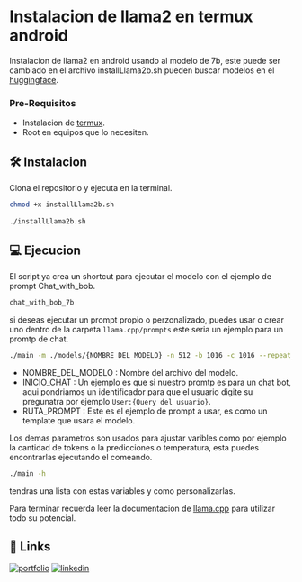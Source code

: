 # Instalacion de llama2 en termux android

Instalacion de llama2 en android usando al modelo de 7b, este puede ser cambiado en el archivo installLlama2b.sh pueden buscar modelos en el [huggingface](https://huggingface.co/).

### Pre-Requisitos

* Instalacion de [termux](https://termux.dev/en/).
* Root en equipos que lo necesiten.

## 🛠 Instalacion

Clona el repositorio y ejecuta en la terminal.

```bash
chmod +x installLlama2b.sh
  
./installLlama2b.sh
```

## 💻 Ejecucion

El script ya crea un shortcut para ejecutar el modelo con el ejemplo de prompt Chat_with_bob.

```bash
chat_with_bob_7b
```

si deseas ejecutar un prompt propio o perzonalizado, puedes usar o crear uno dentro de la carpeta ``llama.cpp/prompts`` este seria un ejemplo para un promtp de chat.

```bash
./main -m ./models/{NOMBRE_DEL_MODELO} -n 512 -b 1016 -c 1016 --repeat_penalty 1.0 --color -i -r "{INICIO_CHAT}" -f prompts/{RUTA_PROMPT}
```

* NOMBRE_DEL_MODELO : Nombre del archivo del modelo.
* INICIO_CHAT : Un ejemplo es que si nuestro promtp es para un chat bot, aqui pondriamos un identificador para que el usuario digite su pregunatra por ejemplo ``User:{Query del usuario}``.
* RUTA_PROMPT : Este es el ejemplo de prompt a usar, es como un template que usara el modelo.

Los demas parametros son usados para ajustar varibles como por ejemplo la cantidad de tokens o la predicciones o temperatura, esta puedes encontrarlas ejecutando el comeando.

```bash
./main -h
```
tendras una lista con estas variables y como personalizarlas.

Para terminar recuerda leer la documentacion de [llama.cpp](https://github.com/ggerganov/llama.cpp) para utilizar todo su potencial.

## 🔗 Links

[![portfolio](https://img.shields.io/badge/my_portfolio-000?style=for-the-badge&logo=ko-fi&logoColor=white)](https://dannkol.github.io/portafolios/)
[![linkedin](https://img.shields.io/badge/linkedin-0A66C2?style=for-the-badge&logo=linkedin&logoColor=white)](https://www.linkedin.com/in/daniel-manosalva-000b98242)

